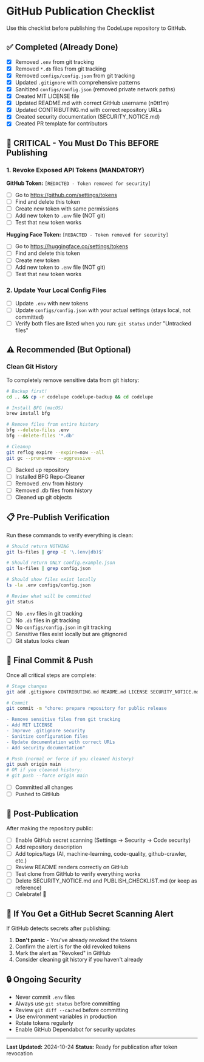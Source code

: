 # GitHub Publication Checklist

Use this checklist before publishing the CodeLupe repository to GitHub.

## ✅ Completed (Already Done)

- [x] Removed `.env` from git tracking
- [x] Removed `*.db` files from git tracking
- [x] Removed `configs/config.json` from git tracking
- [x] Updated `.gitignore` with comprehensive patterns
- [x] Sanitized `configs/config.json` (removed private network paths)
- [x] Created MIT LICENSE file
- [x] Updated README.md with correct GitHub username (n0tt1m)
- [x] Updated CONTRIBUTING.md with correct repository URLs
- [x] Created security documentation (SECURITY_NOTICE.md)
- [x] Created PR template for contributors

## 🚨 CRITICAL - You Must Do This BEFORE Publishing

### 1. Revoke Exposed API Tokens (MANDATORY)

**GitHub Token:** `[REDACTED - Token removed for security]`
- [ ] Go to https://github.com/settings/tokens
- [ ] Find and delete this token
- [ ] Create new token with same permissions
- [ ] Add new token to `.env` file (NOT git)
- [ ] Test that new token works

**Hugging Face Token:** `[REDACTED - Token removed for security]`
- [ ] Go to https://huggingface.co/settings/tokens
- [ ] Find and delete this token
- [ ] Create new token
- [ ] Add new token to `.env` file (NOT git)
- [ ] Test that new token works

### 2. Update Your Local Config Files

- [ ] Update `.env` with new tokens
- [ ] Update `configs/config.json` with your actual settings (stays local, not committed)
- [ ] Verify both files are listed when you run: `git status` under "Untracked files"

## ⚠️ Recommended (But Optional)

### Clean Git History

To completely remove sensitive data from git history:

```bash
# Backup first!
cd .. && cp -r codelupe codelupe-backup && cd codelupe

# Install BFG (macOS)
brew install bfg

# Remove files from entire history
bfg --delete-files .env
bfg --delete-files '*.db'

# Cleanup
git reflog expire --expire=now --all
git gc --prune=now --aggressive
```

- [ ] Backed up repository
- [ ] Installed BFG Repo-Cleaner
- [ ] Removed .env from history
- [ ] Removed .db files from history
- [ ] Cleaned up git objects

## 📋 Pre-Publish Verification

Run these commands to verify everything is clean:

```bash
# Should return NOTHING
git ls-files | grep -E '\.(env|db)$'

# Should return ONLY config.example.json
git ls-files | grep config.json

# Should show files exist locally
ls -la .env configs/config.json

# Review what will be committed
git status
```

- [ ] No `.env` files in git tracking
- [ ] No `.db` files in git tracking
- [ ] No `configs/config.json` in git tracking
- [ ] Sensitive files exist locally but are gitignored
- [ ] Git status looks clean

## 🎯 Final Commit & Push

Once all critical steps are complete:

```bash
# Stage changes
git add .gitignore CONTRIBUTING.md README.md LICENSE SECURITY_NOTICE.md .github/

# Commit
git commit -m "chore: prepare repository for public release

- Remove sensitive files from git tracking
- Add MIT LICENSE
- Improve .gitignore security
- Sanitize configuration files
- Update documentation with correct URLs
- Add security documentation"

# Push (normal or force if you cleaned history)
git push origin main
# OR if you cleaned history:
# git push --force origin main
```

- [ ] Committed all changes
- [ ] Pushed to GitHub

## 🚀 Post-Publication

After making the repository public:

- [ ] Enable GitHub secret scanning (Settings → Security → Code security)
- [ ] Add repository description
- [ ] Add topics/tags (AI, machine-learning, code-quality, github-crawler, etc.)
- [ ] Review README renders correctly on GitHub
- [ ] Test clone from GitHub to verify everything works
- [ ] Delete SECURITY_NOTICE.md and PUBLISH_CHECKLIST.md (or keep as reference)
- [ ] Celebrate! 🎉

## 📧 If You Get a GitHub Secret Scanning Alert

If GitHub detects secrets after publishing:

1. **Don't panic** - You've already revoked the tokens
2. Confirm the alert is for the old revoked tokens
3. Mark the alert as "Revoked" in GitHub
4. Consider cleaning git history if you haven't already

## 🔒 Ongoing Security

- Never commit `.env` files
- Always use `git status` before committing
- Review `git diff --cached` before committing
- Use environment variables in production
- Rotate tokens regularly
- Enable GitHub Dependabot for security updates

---

**Last Updated:** 2024-10-24
**Status:** Ready for publication after token revocation
